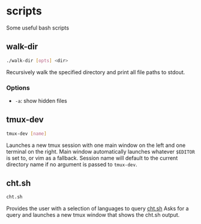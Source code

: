 # scripts
Some useful bash scripts

## walk-dir
```sh 
./walk-dir [opts] <dir>
```
Recursively walk the specified directory and print all file paths to stdout.
### Options
- `-a`: show hidden files

## tmux-dev
```sh
tmux-dev [name]
```
Launches a new tmux session with one main window on the left and one terminal on the right. 
Main window automatically launches whatever `$EDITOR` is set to, or vim as a fallback.
Session name will default to the current directory name if no argument is passed to `tmux-dev`.

## cht.sh
```sh
cht.sh
```
Provides the user with a selection of languages to query [cht.sh](https://cht.sh) Asks for a query and 
launches a new tmux window that shows the cht.sh output.
